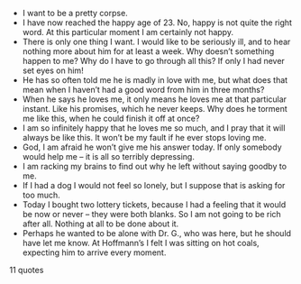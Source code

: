  - I want to be a pretty corpse.
 - I have now reached the happy age of 23. No, happy is not quite the right word. At this particular moment I am certainly not happy.
 - There is only one thing I want. I would like to be seriously ill, and to hear nothing more about him for at least a week. Why doesn’t something happen to me? Why do I have to go through all this? If only I had never set eyes on him!
 - He has so often told me he is madly in love with me, but what does that mean when I haven’t had a good word from him in three months?
 - When he says he loves me, it only means he loves me at that particular instant. Like his promises, which he never keeps. Why does he torment me like this, when he could finish it off at once?
 - I am so infinitely happy that he loves me so much, and I pray that it will always be like this. It won’t be my fault if he ever stops loving me.
 - God, I am afraid he won’t give me his answer today. If only somebody would help me – it is all so terribly depressing.
 - I am racking my brains to find out why he left without saying goodby to me.
 - If I had a dog I would not feel so lonely, but I suppose that is asking for too much.
 - Today I bought two lottery tickets, because I had a feeling that it would be now or never – they were both blanks. So I am not going to be rich after all. Nothing at all to be done about it.
 - Perhaps he wanted to be alone with Dr. G., who was here, but he should have let me know. At Hoffmann’s I felt I was sitting on hot coals, expecting him to arrive every moment.

11 quotes